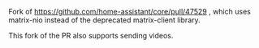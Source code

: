 Fork of https://github.com/home-assistant/core/pull/47529 , which uses matrix-nio instead of the deprecated matrix-client library.

This fork of the PR also supports sending videos.
